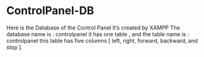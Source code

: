 # ControlPanel-DB
Here is the Database of the Control Panel 
It’s created by XAMPP 
The database name is : controlpanel
it has one table , and the table name is : controlpanel
this table has five columns [ left, right, forward, backward, and stop ].

